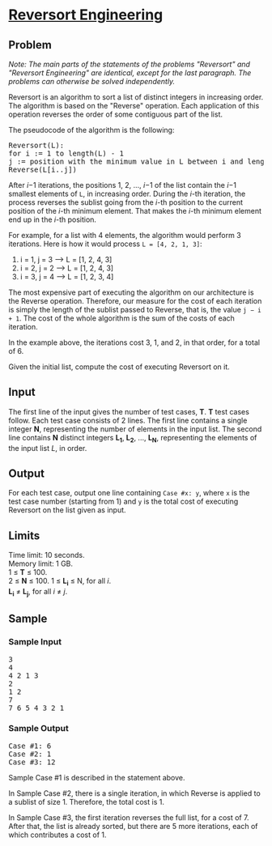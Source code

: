 # [Reversort Engineering](https://codingcompetitions.withgoogle.com/codejam/round/000000000043580a/00000000006d0a5c#problem)

## Problem
*Note: The main parts of the statements of the problems "Reversort" and "Reversort Engineering" are identical, except for the last paragraph. The problems can otherwise be solved independently.*

Reversort is an algorithm to sort a list of distinct integers in increasing order. The algorithm is based on the "Reverse" operation. Each application of this operation reverses the order of some contiguous part of the list.

The pseudocode of the algorithm is the following:
<pre>
Reversort(L):
for i := 1 to length(L) - 1
j := position with the minimum value in L between i and length(L), inclusive
Reverse(L[i..j])
</pre>

After *i*−1 iterations, the positions 1, 2, ..., *i*−1 of the list contain the *i*−1 smallest elements of `L`, in increasing order. During the *i*-th iteration, the process reverses the sublist going from the *i*-th position to the current position of the *i*-th minimum element. That makes the *i*-th minimum element end up in the *i*-th position.

For example, for a list with 4 elements, the algorithm would perform 3 iterations. Here is how it would process `L = [4, 2, 1, 3]`:

1. i = 1, j = 3 &#10230; L = [1, 2, 4, 3]
2. i = 2, j = 2 &#10230; L = [1, 2, 4, 3]
3. i = 3, j = 4 &#10230; L = [1, 2, 3, 4]

The most expensive part of executing the algorithm on our architecture is the Reverse operation. Therefore, our measure for the cost of each iteration is simply the length of the sublist passed to Reverse, that is, the value `j − i + 1`. The cost of the whole algorithm is the sum of the costs of each iteration.

In the example above, the iterations cost 3, 1, and 2, in that order, for a total of 6.

Given the initial list, compute the cost of executing Reversort on it.

## Input
The first line of the input gives the number of test cases, **T**. **T** test cases follow. Each test case consists of 2 lines. The first line contains a single integer **N**, representing the number of elements in the input list. The second line contains **N** distinct integers **L<sub>1</sub>**, **L<sub>2</sub>**, ..., **L<sub>N</sub>**, representing the elements of the input list *L*, in order.

## Output
For each test case, output one line containing `Case #x: y`, where `x` is the test case number (starting from 1) and `y` is the total cost of executing Reversort on the list given as input.

## Limits
Time limit: 10 seconds.  
Memory limit: 1 GB.  
1 ≤ **T** ≤ 100.  
2 ≤ **N** ≤ 100.
1 ≤ **L<sub>i</sub>** ≤ N, for all *i*.  
**L<sub>i</sub>** ≠ **L<sub>j</sub>**, for all *i* ≠ *j*.


## Sample
### Sample Input
<pre>
3
4
4 2 1 3
2
1 2
7
7 6 5 4 3 2 1
</pre>
### Sample Output
<pre>
Case #1: 6
Case #2: 1
Case #3: 12
</pre>

Sample Case #1 is described in the statement above.

In Sample Case #2, there is a single iteration, in which Reverse is applied to a sublist of size 1. Therefore, the total cost is 1.

In Sample Case #3, the first iteration reverses the full list, for a cost of 7. After that, the list is already sorted, but there are 5 more iterations, each of which contributes a cost of 1. 